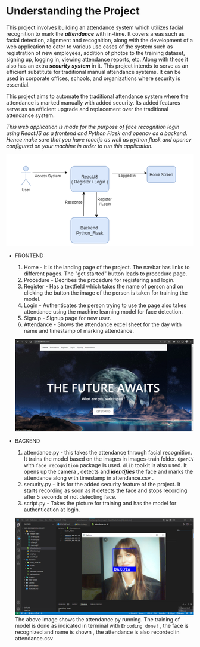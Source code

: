 # Understanding the Project
This project involves building an attendance system which utilizes facial recognition to mark the ***attendance*** with in-time. It covers areas such as facial detection, alignment and recognition, along with the development of a web application to cater to various use cases of the system such as registration of new employees, addition of photos to the training dataset, signing up, logging in, viewing attendance reports, etc. Along with these it also has an extra ***security system*** in it. This project intends to serve as an efficient substitute for traditional manual attendance systems. It can be used in corporate offices, schools, and organizations where security is essential.

This project aims to automate the traditional attendance system where the attendance is marked manually with added security. Its added features serve as an efficient upgrade and replacement over the traditional attendance system.


_This web application is made for the purpose of face recognition login using ReactJS as a frontend and Python Flask and opencv as a backend. Hence make sure that you have reactjs as well as python flask and opencv configured on your machine in order to run this application._

![architecture](https://github.com/ananyasingh13/Face-Recognition-Project/blob/main/presentation/Architecture.png)



- FRONTEND
  1. Home -
      It is the landing page of the project. The navbar has links to different pages. The "get started" button leads to procedure page.
  2. Procedure - Decribes the procedure for registering and login.
  3. Register - Has a textfield which takes the name of person and on clicking the button the image of the person is taken for training the model.
  4. Login - Authenticates the person trying to use the page also takes attendance using the machine learning model for face detection.
  5. Signup - Signup page for new user.
  6. Attendance - Shows the attendance excel sheet for the day with name and timestamp of marking attendance.
  
  ![Frontend webpage shown](https://github.com/ananyasingh13/Face-Recognition-Project/blob/main/presentation/image.png)
  

- BACKEND
    1. attendance.py - this takes the attendance through facial recognition. It trains the model based on the images in images-train folder. `OpenCV` with `face_recognition` package is used. `dlib` toolkit is also used. It opens up the camera , detects and ***identifies*** the face and marks the attendance along with timestamp in attendance.csv .
    2. security.py - It is for the added security feature of the project. It starts recording as soon as it detects the face and stops recording after 5 seconds of not detecting face.
    3. script.py - Takes the picture for training and has the model for authentication at login.
    
    ![Backend](https://github.com/ananyasingh13/Face-Recognition-Project/blob/main/presentation/backend.png)
    The above image shows the attendance.py running. The training of model is done as indicated in terminal with `Encoding done!` , the face is recognized and name is shown , the attendance is also recorded in attendance.csv



